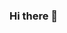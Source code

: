 ### Hi there 👋

<!--
**RancyChepchirchir/RancyChepchirchir** is a ✨ _special_ ✨ repository because its `README.md` (this file) appears on your GitHub profile.

Here are some ideas to get you started:

## 🔭 I’m currently working on AI and Machine learning tutorials and projects..and on my MSc Artificial Intelligence at IUBH
## 🌱 I’m currently learning GANs (with Miguel) and deploying apps (with IBM crowdcast)
- 👯 I’m looking to collaborate on weekly leetcode challenges, monthly kaggle competions and Analytics Vidhya bloga/hackathons
- 🤔 I’m looking for help with everything..not everything..okay, most stuff..more effective data sources..just reach me
- 💬 Ask me about 2020
- 📫 How to reach me: kosgeyrancy2@gmail.com
- 😄 Pronouns: she/her
- ⚡ Fun fact: I'd like to go to the moon..I think Elon Musk is cool..
-->
